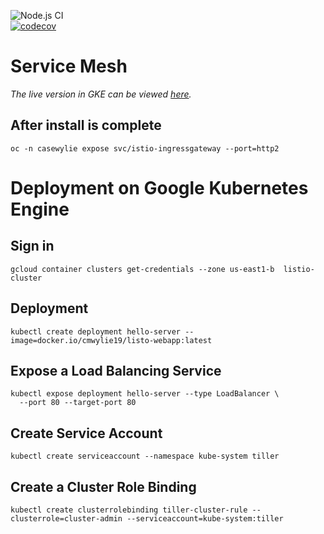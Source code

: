 ![Node.js CI](https://github.com/cmwylie19/service-mesh/workflows/Node.js%20CI/badge.svg)    
[![codecov](https://codecov.io/gh/cmwylie19/service-mesh/branch/master/graph/badge.svg?token=QOB0YLAC7G)](https://codecov.io/gh/cmwylie19/service-mesh)


# Service Mesh

_The live version in GKE can be viewed [here](http://35.243.153.166/)._

## After install is complete
```
oc -n casewylie expose svc/istio-ingressgateway --port=http2
```


# Deployment on Google Kubernetes Engine

## Sign in
```
gcloud container clusters get-credentials --zone us-east1-b  listio-cluster
```

## Deployment
```
kubectl create deployment hello-server --image=docker.io/cmwylie19/listo-webapp:latest
```

## Expose a Load Balancing Service
```
kubectl expose deployment hello-server --type LoadBalancer \
  --port 80 --target-port 80
```

## Create Service Account 
```
kubectl create serviceaccount --namespace kube-system tiller
```

## Create a Cluster Role Binding
```
kubectl create clusterrolebinding tiller-cluster-rule --clusterrole=cluster-admin --serviceaccount=kube-system:tiller
```